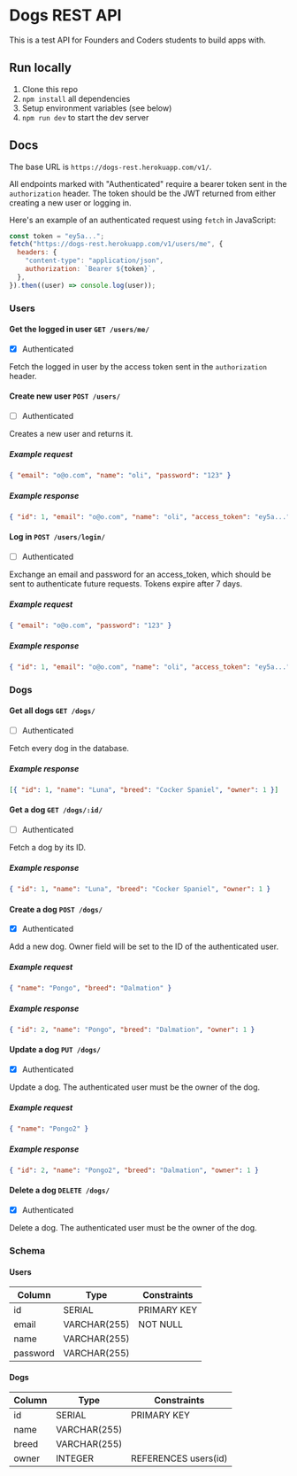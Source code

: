 # Dogs REST API

This is a test API for Founders and Coders students to build apps with.

## Run locally

1. Clone this repo
1. `npm install` all dependencies
1. Setup environment variables (see below)
1. `npm run dev` to start the dev server

## Docs

The base URL is `https://dogs-rest.herokuapp.com/v1/`.

All endpoints marked with "Authenticated" require a bearer token sent in the `authorization` header. The token should be the JWT returned from either creating a new user or logging in.

Here's an example of an authenticated request using `fetch` in JavaScript:

```js
const token = "ey5a...";
fetch("https://dogs-rest.herokuapp.com/v1/users/me", {
  headers: {
    "content-type": "application/json",
    authorization: `Bearer ${token}`,
  },
}).then((user) => console.log(user));
```

### Users

#### Get the logged in user `GET /users/me/`

- [x] Authenticated

Fetch the logged in user by the access token sent in the `authorization` header.

#### Create new user `POST /users/`

- [ ] Authenticated

Creates a new user and returns it.

##### Example request

```json
{ "email": "o@o.com", "name": "oli", "password": "123" }
```

##### Example response

```json
{ "id": 1, "email": "o@o.com", "name": "oli", "access_token": "ey5a..." }
```

#### Log in `POST /users/login/`

- [ ] Authenticated

Exchange an email and password for an access_token, which should be sent to authenticate future requests. Tokens expire after 7 days.

##### Example request

```json
{ "email": "o@o.com", "password": "123" }
```

##### Example response

```json
{ "id": 1, "email": "o@o.com", "name": "oli", "access_token": "ey5a..." }
```

### Dogs

#### Get all dogs `GET /dogs/`

- [ ] Authenticated

Fetch every dog in the database.

##### Example response

```json
[{ "id": 1, "name": "Luna", "breed": "Cocker Spaniel", "owner": 1 }]
```

#### Get a dog `GET /dogs/:id/`

- [ ] Authenticated

Fetch a dog by its ID.

##### Example response

```json
{ "id": 1, "name": "Luna", "breed": "Cocker Spaniel", "owner": 1 }
```

#### Create a dog `POST /dogs/`

- [x] Authenticated

Add a new dog. Owner field will be set to the ID of the authenticated user.

##### Example request

```json
{ "name": "Pongo", "breed": "Dalmation" }
```

##### Example response

```json
{ "id": 2, "name": "Pongo", "breed": "Dalmation", "owner": 1 }
```

#### Update a dog `PUT /dogs/`

- [x] Authenticated

Update a dog. The authenticated user must be the owner of the dog.

##### Example request

```json
{ "name": "Pongo2" }
```

##### Example response

```json
{ "id": 2, "name": "Pongo2", "breed": "Dalmation", "owner": 1 }
```

#### Delete a dog `DELETE /dogs/`

- [x] Authenticated

Delete a dog. The authenticated user must be the owner of the dog.

### Schema

#### Users

| Column   | Type         | Constraints |
| -------- | ------------ | ----------- |
| id       | SERIAL       | PRIMARY KEY |
| email    | VARCHAR(255) | NOT NULL    |
| name     | VARCHAR(255) |
| password | VARCHAR(255) |

#### Dogs

| Column | Type         | Constraints          |
| ------ | ------------ | -------------------- |
| id     | SERIAL       | PRIMARY KEY          |
| name   | VARCHAR(255) |
| breed  | VARCHAR(255) |
| owner  | INTEGER      | REFERENCES users(id) |
